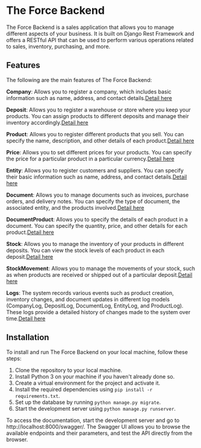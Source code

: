 # The Force Backend

The Force Backend is a sales application that allows you to manage different aspects of your business. It is built on Django Rest Framework and offers a RESTful API that can be used to perform various operations related to sales, inventory, purchasing, and more.

## Features

The following are the main features of The Force Backend:

**Company**: Allows you to register a company, which includes basic information such as name, address, and contact details.[Detail here](_docs/shop/company.md)

**Deposit**: Allows you to register a warehouse or store where you keep your products. You can assign products to different deposits and manage their inventory accordingly.[Detail here](_docs/shop/deposit.md)

**Product**: Allows you to register different products that you sell. You can specify the name, description, and other details of each product.[Detail here](_docs/shop/product.md)

**Price**: Allows you to set different prices for your products. You can specify the price for a particular product in a particular currency.[Detail here](_docs/shop/price.md)

**Entity**: Allows you to register customers and suppliers. You can specify their basic information such as name, address, and contact details.[Detail here](_docs/shop/entity.md)

**Document**: Allows you to manage documents such as invoices, purchase orders, and delivery notes. You can specify the type of document, the associated entity, and the products involved.[Detail here](_docs/shop/document.md)

**DocumentProduct**: Allows you to specify the details of each product in a document. You can specify the quantity, price, and other details for each product.[Detail here](_docs/shop/documentProduct.md)

**Stock**: Allows you to manage the inventory of your products in different deposits. You can view the stock levels of each product in each deposit.[Detail here](_docs/shop/stock.md)

**StockMovement**: Allows you to manage the movements of your stock, such as when products are received or shipped out of a particular deposit.[Detail here](_docs/shop/stockMovement.md)

**Logs**: The system records various events such as product creation, inventory changes, and document updates in different log models (CompanyLog, DepositLog, DocumentLog, EntityLog, and ProductLog). These logs provide a detailed history of changes made to the system over time.[Detail here](_docs/shop/tableLogs.md)

## Installation

To install and run The Force Backend on your local machine, follow these steps:

1. Clone the repository to your local machine.
1. Install Python 3 on your machine if you haven't already done so.
1. Create a virtual environment for the project and activate it.
1. Install the required dependencies using `pip install -r requirements.txt`.
1. Set up the database by running `python manage.py migrate`.
1. Start the development server using `python manage.py runserver`.
   
To access the documentation, start the development server and go to http://localhost:8000/swagger/. The Swagger UI allows you to browse the available endpoints and their parameters, and test the API directly from the browser.